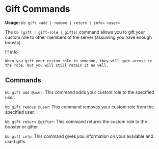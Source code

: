 # Gift Commands

**Usage:** `bb gift <add | remove | return | info> <user>`

The `bb [gift | gift-role | gifts]` command allows you to gift your custom role to other members of the server (assuming you have enough boosts).

!!! info

    When you gift your custom role to someone, they will gain access to the role, but you will still retain it as well.

## Commands

`bb gift add @user`: This command adds your custom role to the specified user.

`bb gift remove @user`: This command removes your custom role from the specified user.

`bb gift return @gifter`: This command returns the custom role to the booster or gifter.

`bb gift info`: This command gives you information on your available and used gifts.
